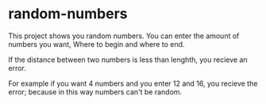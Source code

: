 # random-numbers

This project shows you random numbers.
You can enter the amount of numbers you want, Where to begin and where to end.

If the distance between two numbers is less than lenghth, you recieve an error.

For example if you want 4 numbers and you enter 12 and 16, you recieve the error; because in this way numbers can't be random.
